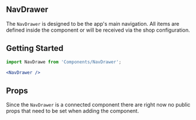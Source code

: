 NavDrawer
---

The `NavDrawer` is designed to be the app's main navigation.
All items are defined inside the component or will be received via the shop configuration.

## Getting Started

```jsx
import NavDrawe from 'Components/NavDrawer';

<NavDrawer />
```

## Props

Since the `NavDrawer` is a connected component there are right now no public props that need to be set when adding the component.
